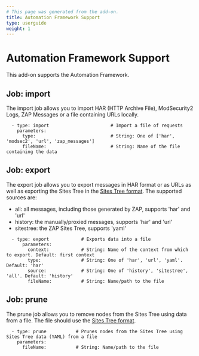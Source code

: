 ```yaml
---
# This page was generated from the add-on.
title: Automation Framework Support
type: userguide
weight: 1
---
```


# Automation Framework Support

This add-on supports the Automation Framework.   

## Job: import

The import job allows you to import HAR (HTTP Archive File), ModSecurity2 Logs, ZAP Messages or a file containing URLs locally.

```
  - type: import                       # Import a file of requests
    parameters:
      type:                            # String: One of ['har', 'modsec2', 'url', 'zap_messages']
      fileName:                        # String: Name of the file containing the data
```

## Job: export

The export job allows you to export messages in HAR format or as URLs as well as exporting the Sites Tree in the [Sites Tree format](/docs/desktop/addons/import-export/sitestreeformat/). The supported sources are:

* all: all messages, including those generated by ZAP, supports 'har' and 'url'
* history: the manually/proxied messages, supports 'har' and 'url'
* sitestree: the ZAP Sites Tree, supports 'yaml'

```
  - type: export            # Exports data into a file
      parameters:
        context:            # String: Name of the context from which to export. Default: first context
        type:               # String: One of 'har', 'url', 'yaml'. Default: 'har'
        source:             # String: One of 'history', 'sitestree', 'all'. Default: 'history'
        fileName:           # String: Name/path to the file
```

## Job: prune

The prune job allows you to remove nodes from the Sites Tree using data from a file. The file should use the [Sites Tree format](/docs/desktop/addons/import-export/sitestreeformat/).

```
  - type: prune           # Prunes nodes from the Sites Tree using Sites Tree data (YAML) from a file
    parameters:
      fileName:           # String: Name/path to the file
```
